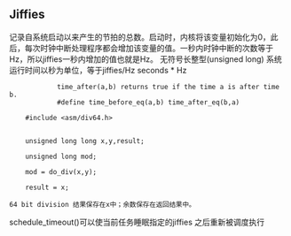 ## Jiffies

记录自系统启动以来产生的节拍的总数。启动时，内核将该变量初始化为0，此后，每次时钟中断处理程序都会增加该变量的值。一秒内时钟中断的次数等于Hz，所以jiffies一秒内增加的值也就是Hz。
无符号长整型(unsigned long)
系统运行时间以秒为单位，等于jiffies/Hz   seconds * Hz


                time_after(a,b) returns true if the time a is after time b.
                #define time_before_eq(a,b) time_after_eq(b,a)

        #include <asm/div64.h>


        unsigned long long x,y,result;

        unsigned long mod;

        mod = do_div(x,y);

        result = x; 

    64 bit division 结果保存在x中；余数保存在返回结果中。
    
 schedule_timeout()可以使当前任务睡眠指定的jiffies 之后重新被调度执行

